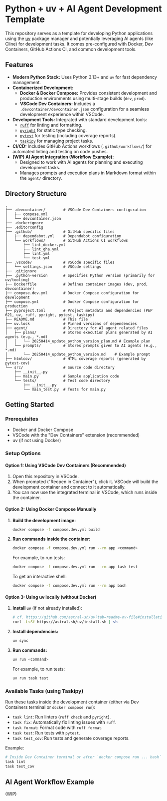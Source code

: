 # Python + uv + AI Agent Development Template

This repository serves as a template for developing Python applications using the [uv](https://docs.astral.sh/uv/) package manager and potentially leveraging AI agents (like Cline) for development tasks. It comes pre-configured with Docker, Dev Containers, GitHub Actions CI, and common development tools.

## Features

*   **Modern Python Stack:** Uses Python 3.13+ and `uv` for fast dependency management.
*   **Containerized Development:**
    *   **Docker & Docker Compose:** Provides consistent development and production environments using multi-stage builds (`dev`, `prod`).
    *   **VSCode Dev Containers:** Includes a `.devcontainer/devcontainer.json` configuration for a seamless development experience within VSCode.
*   **Development Tools:** Integrated with standard development tools:
    *   [`ruff`](https://docs.astral.sh/ruff/) for linting and formatting.
    *   [`pyright`](https://microsoft.github.io/pyright/) for static type checking.
    *   [`pytest`](https://docs.pytest.org/) for testing (including coverage reports).
    *   [`taskipy`](https://github.com/taskipy/taskipy) for managing project tasks.
*   **CI/CD:** Includes GitHub Actions workflows (`.github/workflows/`) for automated linting and testing on code pushes.
*   **(WIP) AI Agent Integration (Workflow Example):**
    *   Designed to work with AI agents for planning and executing development tasks.
    *   Manages prompts and execution plans in Markdown format within the `agent/` directory.

## Directory Structure

```
.
├── .devcontainer/        # VSCode Dev Containers configuration
│   ├── compose.yml
│   └── devcontainer.json
├── .dockerignore
├── .editorconfig
├── .github/              # GitHub specific files
│   ├── dependabot.yml    # Dependabot configuration
│   └── workflows/        # GitHub Actions CI workflows
│       ├── lint_docker.yml
│       ├── lint_gha.yml
│       ├── lint.yml
│       └── test.yml
├── .vscode/              # VSCode specific files
│   └── settings.json     # VSCode settings
├── .gitignore
├── .python-version       # Specifies Python version (primarily for uv/tooling)
├── Dockerfile            # Defines container images (dev, prod, devcontainer)
├── compose.dev.yml       # Docker Compose configuration for development
├── compose.yml           # Docker Compose configuration for production
├── pyproject.toml        # Project metadata and dependencies (PEP 621, uv, ruff, pyright, pytest, taskipy)
├── README.md             # This file
├── uv.lock               # Pinned versions of dependencies
├── agent/                # Directory for AI agent related files
│   ├── plans/            # Stores execution plans generated by AI agents (e.g., *.md)
│   │   └── 20250414_update_python_version_plan.md # Example plan
│   └── prompts/          # Stores prompts given to AI agents (e.g., *.md)
│       └── 20250414_update_python_version.md    # Example prompt
├── htmlcov/              # HTML coverage reports (generated by pytest-cov)
└── src/                  # Source code directory
    ├── __init__.py
    ├── main.py           # Sample application code
    └── tests/            # Test code directory
        ├── __init__.py
        └── main_test.py  # Tests for main.py
```

## Getting Started

### Prerequisites

*   Docker and Docker Compose
*   VSCode with the "Dev Containers" extension (recommended)
*   uv (if not using Docker)

### Setup Options

#### Option 1: Using VSCode Dev Containers (Recommended)

1.  Open this repository in VSCode.
2.  When prompted ("Reopen in Container"), click it. VSCode will build the development container and connect to it automatically.
3.  You can now use the integrated terminal in VSCode, which runs inside the container.

#### Option 2: Using Docker Compose Manually

1.  **Build the development image:**
    ```bash
    docker compose -f compose.dev.yml build
    ```
2.  **Run commands inside the container:**
    ```bash
    docker compose -f compose.dev.yml run --rm app <command>
    ```
    For example, to run tests:
    ```bash
    docker compose -f compose.dev.yml run --rm app task test
    ```
    To get an interactive shell:
    ```bash
    docker compose -f compose.dev.yml run --rm app bash
    ```

#### Option 3: Using uv locally (without Docker)
1.  **Install `uv`** (if not already installed):
    ```bash
    # cf. https://github.com/astral-sh/uv?tab=readme-ov-file#installation
    curl -LsSf https://astral.sh/uv/install.sh | sh
    ```
2.  **Install dependencies:**
    ```bash
    uv sync
    ```
3.  **Run commands:**
    ```bash
    uv run <command>
    ```
    For example, to run tests:
    ```bash
    uv run task test
    ```

### Available Tasks (using Taskipy)

Run these tasks inside the development container (either via Dev Containers terminal or `docker compose run`):

*   `task lint`: Run linters (`ruff check` and `pyright`).
*   `task fix`: Automatically fix linting issues with `ruff`.
*   `task format`: Format code with `ruff format`.
*   `task test`: Run tests with `pytest`.
*   `task test_cov`: Run tests and generate coverage reports.

Example:
```bash
# Inside Dev Container terminal or after `docker compose run ... bash`
task lint
task test_cov
```

## AI Agent Workflow Example

(WIP)
